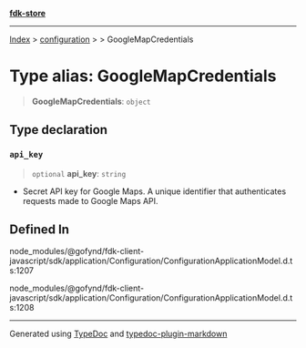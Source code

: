 [**fdk-store**](../../../README.md)
***

[Index](../../../API.md) > [configuration](../../README.md) > [<internal>](../README.md) > GoogleMapCredentials

# Type alias: GoogleMapCredentials

> **GoogleMapCredentials**: `object`

## Type declaration

### `api_key`

> `optional` **api\_key**: `string`

- Secret API key for Google Maps. A unique
identifier that authenticates requests made to Google Maps API.

## Defined In

node\_modules/@gofynd/fdk-client-javascript/sdk/application/Configuration/ConfigurationApplicationModel.d.ts:1207

node\_modules/@gofynd/fdk-client-javascript/sdk/application/Configuration/ConfigurationApplicationModel.d.ts:1208

***
Generated using [TypeDoc](https://typedoc.org/) and [typedoc-plugin-markdown](https://www.npmjs.com/package/typedoc-plugin-markdown)
